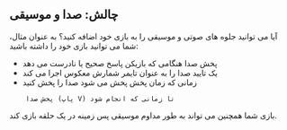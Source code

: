 ## چالش: صدا و موسیقی

آیا می توانید جلوه های صوتی و موسیقی را به بازی خود اضافه کنید؟ به عنوان مثال، شما می توانید بازی خود را داشته باشید:

+ پخش صدا هنگامی که بازیکن پاسخ صحیح یا نادرست می دهد
+ یک تایید صدا را به عنوان تایمر شمارش معکوس اجرا می کند
+ زمانی که زمان پخش پخش می شود صدا را پخش کنید

```blocks3
    پخش صدا (پاپ V) تا زمانی که انجام شود
```

بازی شما همچنین می تواند به طور مداوم موسیقی پس زمینه در یک حلقه بازی کند.